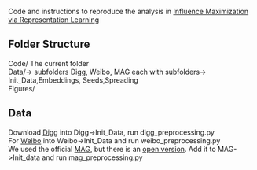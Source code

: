 

Code and instructions to reproduce the analysis in [Influence Maximization via Representation Learning](https://arxiv.org/abs/1904.08804)

## Folder Structure
Code/ The current folder <br />
Data/-> subfolders Digg, Weibo, MAG each with subfolders-> Init_Data,Embeddings, Seeds,Spreading<br />
Figures/ <br />

## Data
Download [Digg](https://www.isi.edu/~lerman/downloads/digg2009.html) into Digg->Init_Data,  run digg_preprocessing.py <br />
For [Weibo](https://aminer.org/influencelocality) into Weibo->Init_Data and run weibo_preprocessing.py <br />
We used the official [MAG](https://www.microsoft.com/en-us/research/project/microsoft-academic-graph/), but there is an [open version](https://aminer.org/open-academic-graph). Add it to MAG->Init_data and run mag_preprocessing.py<br />

